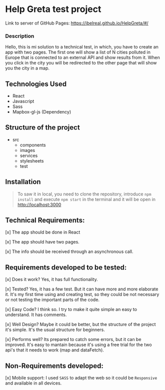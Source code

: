 # Help Greta test project

Link to server of GitHub Pages: https://ibelreal.github.io/HelpGreta/#/

### Description

Hello, this is mi solution to a technical test, in which, you have to create an app with two pages. The first one will show a list of N cities polluted in Europe that is connected to an external API and show results from it. When you click in the city you will be redirected to the other page that will show you the city in a map.

## Technologies Used

- React
- Javascript
- Sass
- Mapbox-gl-js (Dependency)

## Structure of the project

+ src
    + components
    + images
    + services
    + stylesheets
    + test

## Installation

> To saw it in local, you need to clone the repository, introduce `npm install` and execute `npm start` in the terminal and it will be open in [http://localhost:3000](http://localhost:3000)

## Technical Requirements:

[x] The app should be done in React

[x] The app should have two pages.

[x] The info should be received through an asynchronous call.

## Requirements developed to be tested:

[x] Does it work? Yes, it has full functionality.

[x] Tested? Yes, it has a few test. But it can have more and more elaborate it. It's my first time using and creating test, so they could be not necessary or not testing the important parts of the code.

[x] Easy Code? I think so. I try to make it quite simple an easy to understand. It has comments.

[x] Well Design? Maybe it could be better, but the structure of the project it's simple. It's the usual structure for beginners.

[x] Performs well? Its prepared to catch some errors, but it can be improved. It's easy to mantain because it's using a free trial for the two api's that it needs to work (map and dataFetch).


## Non-Requirements developed:

[x] Mobile support: I used `SASS` to adapt the web so it could be `Responsive` and available in all devices.

